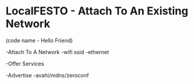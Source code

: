# LocalFESTO - Attach To An Existing Network 
(code name - Hello Friend)

-Attach To A Network
  -wifi ssid
  -ethernet
  
-Offer Services

-Advertise
  -avahi/mdns/zeroconf
  
  
